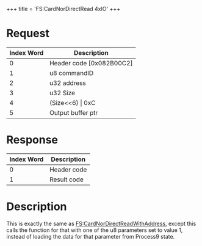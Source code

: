 +++
title = 'FS:CardNorDirectRead 4xIO'
+++

# Request

| Index Word | Description                |
|------------|----------------------------|
| 0          | Header code \[0x082B00C2\] |
| 1          | u8 commandID               |
| 2          | u32 address                |
| 3          | u32 Size                   |
| 4          | (Size\<\<6) \| 0xC         |
| 5          | Output buffer ptr          |

# Response

| Index Word | Description |
|------------|-------------|
| 0          | Header code |
| 1          | Result code |

# Description

This is exactly the same as
[FS:CardNorDirectReadWithAddress](FS:CardNorDirectReadWithAddress "wikilink"),
except this calls the function for that with one of the u8 parameters
set to value 1, instead of loading the data for that parameter from
Process9 state.